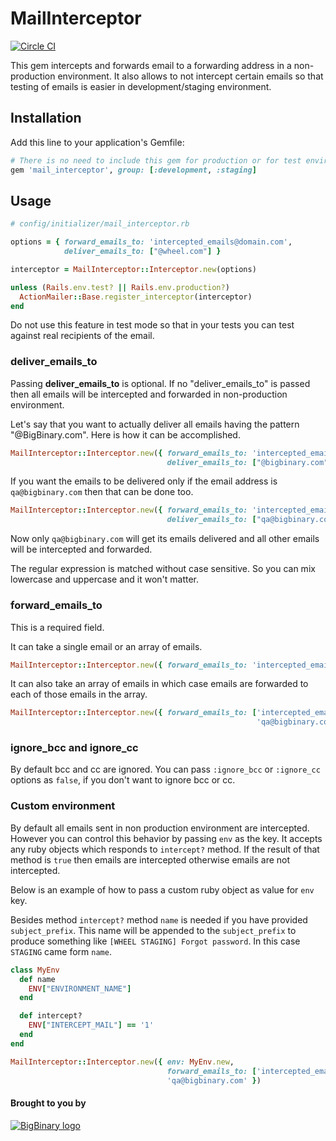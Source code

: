 # MailInterceptor

[![Circle CI](https://circleci.com/gh/bigbinary/mail_interceptor.svg?style=svg)](https://circleci.com/gh/bigbinary/mail_interceptor)

This gem intercepts and forwards email to a forwarding address in
a non-production environment. It also allows to not
intercept certain emails so that testing of emails is easier in
development/staging environment.

## Installation

Add this line to your application's Gemfile:

```ruby
# There is no need to include this gem for production or for test environment
gem 'mail_interceptor', group: [:development, :staging]
```

## Usage

```ruby
# config/initializer/mail_interceptor.rb

options = { forward_emails_to: 'intercepted_emails@domain.com',
            deliver_emails_to: ["@wheel.com"] }

interceptor = MailInterceptor::Interceptor.new(options)

unless (Rails.env.test? || Rails.env.production?)
  ActionMailer::Base.register_interceptor(interceptor)
end
```

Do not use this feature in test mode so that in your tests
you can test against real recipients of the email.

### deliver_emails_to

Passing __deliver_emails_to__ is optional. If no "deliver_emails_to"
is passed then all emails will be intercepted and forwarded in
non-production environment.

Let's say that you want to actually deliver all emails having the pattern
"@BigBinary.com". Here is how it can be accomplished.

```ruby
MailInterceptor::Interceptor.new({ forward_emails_to: 'intercepted_emails@domain.com',
                                   deliver_emails_to: ["@bigbinary.com"] })
```

If you want the emails to be delivered only if the email address is
`qa@bigbinary.com` then that can be done too.

```ruby
MailInterceptor::Interceptor.new({ forward_emails_to: 'intercepted_emails@domain.com',
                                   deliver_emails_to: ["qa@bigbinary.com"] })
```

Now only `qa@bigbinary.com` will get its emails delivered and all other emails
will be intercepted and forwarded.

The regular expression is matched without case sensitive. So you can mix lowercase
and uppercase and it won't matter.

### forward_emails_to

This is a required field.

It can take a single email or an array of emails.

```ruby
MailInterceptor::Interceptor.new({ forward_emails_to: 'intercepted_emails@bigbinary.com' })
```

It can also take an array of emails in which case emails are forwarded to each of those emails in the array.

```ruby
MailInterceptor::Interceptor.new({ forward_emails_to: ['intercepted_emails@bigbinary.com',
                                                       'qa@bigbinary.com' })
```

### ignore_bcc and ignore_cc

By default bcc and cc are ignored. 
You can pass `:ignore_bcc` or `:ignore_cc` options as `false`, 
if you don't want to ignore bcc or cc.

### Custom environment

By default all emails sent in non production environment are
intercepted. However you can control this behavior by passing `env` as
the key. It accepts any ruby objects which responds to `intercept?`
method. If the result of that method is `true` then emails are
intercepted otherwise emails are not intercepted.

Below is an example of how to pass a custom ruby object as value for
`env` key.

Besides method `intercept?` method `name` is needed if you have provided
`subject_prefix`. This name will be appended to the `subject_prefix` to
produce something like `[WHEEL STAGING] Forgot password`. In this case
`STAGING` came form `name`.

```ruby
class MyEnv
  def name
    ENV["ENVIRONMENT_NAME"]
  end

  def intercept?
    ENV["INTERCEPT_MAIL"] == '1'
  end
end

MailInterceptor::Interceptor.new({ env: MyEnv.new,
                                   forward_emails_to: ['intercepted_emails@bigbinary.com',
                                   'qa@bigbinary.com' })
```

#### Brought to you by

[![BigBinary logo](http://bigbinary.com/assets/common/logo.png)](http://BigBinary.com)
